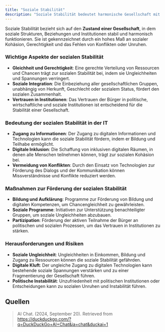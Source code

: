 ```yaml
---
title: "Soziale Stabilität"
description: "Soziale Stabilität bedeutet harmonische Gesellschaft mit Kohäsion und Gerechtigkeit. In IT fördert digitale Inklusion. Maßnahmen Bildung, Programme; Risiken Ungleichheit."
---
```


Soziale Stabilität bezieht sich auf den **Zustand einer Gesellschaft**, in dem soziale Strukturen, Beziehungen und Institutionen stabil und harmonisch funktionieren. Sie ist gekennzeichnet durch ein hohes Maß an sozialer Kohäsion, Gerechtigkeit und das Fehlen von Konflikten oder Unruhen.

### Wichtige Aspekte der sozialen Stabilität
- **Gleichheit und Gerechtigkeit**: Eine gerechte Verteilung von Ressourcen und Chancen trägt zur sozialen Stabilität bei, indem sie Ungleichheiten und Spannungen verringert.
- **Soziale Integration**: Die Einbeziehung aller gesellschaftlichen Gruppen, unabhängig von Herkunft, Geschlecht oder sozialem Status, fördert den sozialen Zusammenhalt.
- **Vertrauen in Institutionen**: Das Vertrauen der Bürger in politische, wirtschaftliche und soziale Institutionen ist entscheidend für die Stabilität einer Gesellschaft.

### Bedeutung der sozialen Stabilität in der IT
- **Zugang zu Informationen**: Der Zugang zu digitalen Informationen und Technologien kann die soziale Stabilität fördern, indem er Bildung und Teilhabe ermöglicht.
- **Digitale Inklusion**: Die Schaffung von inklusiven digitalen Räumen, in denen alle Menschen teilnehmen können, trägt zur sozialen Kohäsion bei.
- **Vermeidung von Konflikten**: Durch den Einsatz von Technologien zur Förderung des Dialogs und der Kommunikation können Missverständnisse und Konflikte reduziert werden.

### Maßnahmen zur Förderung der sozialen Stabilität
- **Bildung und Aufklärung**: Programme zur Förderung von Bildung und digitalen Kompetenzen, um Chancengleichheit zu gewährleisten.
- **Soziale Programme**: Initiativen zur Unterstützung benachteiligter Gruppen, um soziale Ungleichheiten abzubauen.
- **Partizipation**: Förderung der aktiven Teilnahme der Bürger an politischen und sozialen Prozessen, um das Vertrauen in Institutionen zu stärken.

### Herausforderungen und Risiken
- **Soziale Ungleichheit**: Ungleichheiten in Einkommen, Bildung und Zugang zu Ressourcen können die soziale Stabilität gefährden.
- **Digitale Kluft**: Der ungleiche Zugang zu digitalen Technologien kann bestehende soziale Spannungen verstärken und zu einer Fragmentierung der Gesellschaft führen.
- **Politische Instabilität**: Unzufriedenheit mit politischen Institutionen oder Entscheidungen kann zu sozialen Unruhen und Instabilität führen.

## Quellen
> AI Chat. (2024, September 20). Retrieved from https://duckduckgo.com/?q=DuckDuckGo+AI+Chat&ia=chat&duckai=1
